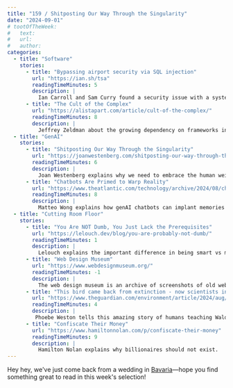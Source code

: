 ```yaml
---
title: "159 / Shitposting Our Way Through the Singularity"
date: "2024-09-01"
# tootOfTheWeek:
#   text:
#   url:
#   author:
categories:
  - title: "Software"
    stories:
      - title: "Bypassing airport security via SQL injection"
        url: "https://ian.sh/tsa"
        readingTimeMinutes: 5
        description: |
          Ian Carroll and Sam Curry found a security issue with a system that airline staff to skip security and were able to add arbitrary people to the allowlist.
      - title: "The Cult of the Complex"
        url: "https://alistapart.com/article/cult-of-the-complex/"
        readingTimeMinutes: 8
        description: |
          Jeffrey Zeldman about the growing dependency on frameworks in the web industry and how it can be harmful.
  - title: "GenAI"
    stories:
      - title: "Shitposting Our Way Through the Singularity"
        url: "https://joanwestenberg.com/shitposting-our-way-through-the-singularity"
        readingTimeMinutes: 6
        description: |
          Joan Westenberg explains why we need to embrace the human weirdness to distinguish ourselves from the bland content generated by LLMs.
      - title: "Chatbots Are Primed to Warp Reality"
        url: "https://www.theatlantic.com/technology/archive/2024/08/chatbots-false-memories/679660/"
        readingTimeMinutes: 8
        description: |
          Matteo Wong explains how genAI chatbots can implant memories and why that's dangerous.
  - title: "Cutting Room Floor"
    stories:
      - title: "You Are NOT Dumb, You Just Lack the Prerequisites"
        url: "https://lelouch.dev/blog/you-are-probably-not-dumb/"
        readingTimeMinutes: 1
        description: |
          Lelouch explains the important difference in being smart vs missing pre-requisite knowledge.
      - title: "Web Design Museum"
        url: "https://www.webdesignmuseum.org/"
        readingTimeMinutes: -1
        description: |
          The web design museum is an archive of screenshots of old websites, app and software.
      - title: "This bird came back from extinction - now scientists in an aircraft are teaching it to migrate"
        url: "https://www.theguardian.com/environment/article/2024/aug/28/northern-bald-ibis-bird-back-from-extinction-now-scientists-in-a-glider-are-teaching-it-to-migrate-aoe"
        readingTimeMinutes: 4
        description: |
         Phoebe Weston tells this amazing story of humans teaching Waldrapp, a species that was extinct outside of zoos, a migration route.
      - title: "Confiscate Their Money"
        url: "https://www.hamiltonnolan.com/p/confiscate-their-money"
        readingTimeMinutes: 9
        description: |
          Hamilton Nolan explains why billionaires should not exist.
---
```


Hey hey, we've just come back from a wedding in [Bavaria](https://spezi.social/@arne/113062112589280071)—hope you find something great to read in this week's selection!
